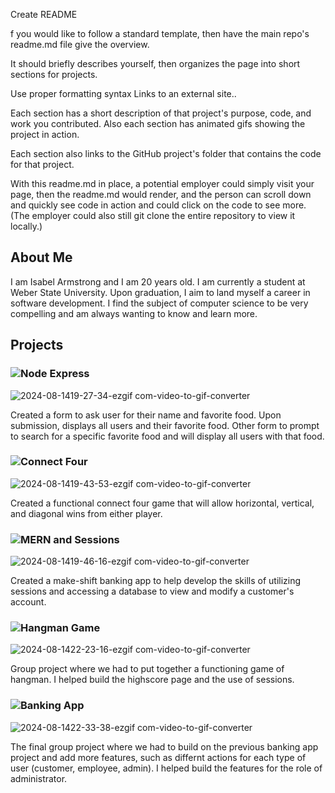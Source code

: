 Create README

f you would like to follow a standard template, then have the main repo's readme.md file give the overview. 

It should briefly describes yourself, then organizes the page into short sections for projects. 

Use proper formatting syntax Links to an external site.. 

Each section has a short description of that project's purpose, code, and work you contributed. Also each section has animated gifs showing the project in action. 

Each section also links to the GitHub project's folder that contains the code for that project. 

With this readme.md in place, a potential employer could simply visit your page, then the readme.md would render, and the person can scroll down and quickly see code in action and could click on the code to see more. (The employer could also still git clone the entire repository to view it locally.)


## About Me
I am Isabel Armstrong and I am 20 years old. I am currently a student at Weber State University. Upon graduation, I aim to land myself a career in software development. I find the subject of computer science to be very compelling and am always wanting to know and learn more. 

## Projects
### ![Node Express](https://github.com/isabelarmstrong/3750Portfolio/tree/main/node-express)

![2024-08-1419-27-34-ezgif com-video-to-gif-converter](https://github.com/user-attachments/assets/b5c6b0ec-5c63-40f9-a3ec-098d19c61141)

Created a form to ask user for their name and favorite food. Upon submission, displays all users and their favorite food. Other form to prompt to search for a specific favorite food and will display all users with that food.

### ![Connect Four](https://github.com/isabelarmstrong/3750Portfolio/tree/main/node-express)

![2024-08-1419-43-53-ezgif com-video-to-gif-converter](https://github.com/user-attachments/assets/db6bf786-afc1-4236-8d40-9c3d475ea4b8)

Created a functional connect four game that will allow horizontal, vertical, and diagonal wins from either player.

### ![MERN and Sessions](https://github.com/isabelarmstrong/3750Portfolio/tree/main/mern-sessions)

![2024-08-1419-46-16-ezgif com-video-to-gif-converter](https://github.com/user-attachments/assets/7e1c17bd-949c-43a4-a23c-f5178390347f)

Created a make-shift banking app to help develop the skills of utilizing sessions and accessing a database to view and modify a customer's account.

### ![Hangman Game](https://github.com/isabelarmstrong/3750Portfolio/tree/main/CS3750Group-Skittles-HangMan-Assignment-main)

![2024-08-1422-23-16-ezgif com-video-to-gif-converter](https://github.com/user-attachments/assets/203bb8db-500d-400c-87cd-0644f5a52ea9)

Group project where we had to put together a functioning game of hangman. I helped build the highscore page and the use of sessions.

### ![Banking App](https://github.com/isabelarmstrong/3750Portfolio/tree/main/Banking-App)

![2024-08-1422-33-38-ezgif com-video-to-gif-converter](https://github.com/user-attachments/assets/8bc4f5a1-8f28-4866-9f3a-e45fa2c31e6d)

The final group project where we had to build on the previous banking app project and add more features, such as differnt actions for each type of user (customer, employee, admin). I helped build the features for the role of administrator.
